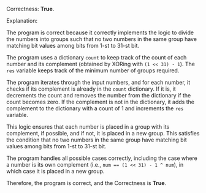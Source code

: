 Correctness: **True**.

Explanation:

The program is correct because it correctly implements the logic to divide the numbers into groups such that no two numbers in the same group have matching bit values among bits from 1-st to 31-st bit.

The program uses a dictionary `count` to keep track of the count of each number and its complement (obtained by XORing with `(1 << 31) - 1`). The `res` variable keeps track of the minimum number of groups required.

The program iterates through the input numbers, and for each number, it checks if its complement is already in the `count` dictionary. If it is, it decrements the count and removes the number from the dictionary if the count becomes zero. If the complement is not in the dictionary, it adds the complement to the dictionary with a count of 1 and increments the `res` variable.

This logic ensures that each number is placed in a group with its complement, if possible, and if not, it is placed in a new group. This satisfies the condition that no two numbers in the same group have matching bit values among bits from 1-st to 31-st bit.

The program handles all possible cases correctly, including the case where a number is its own complement (i.e., `num == (1 << 31) - 1 ^ num`), in which case it is placed in a new group.

Therefore, the program is correct, and the Correctness is **True**.